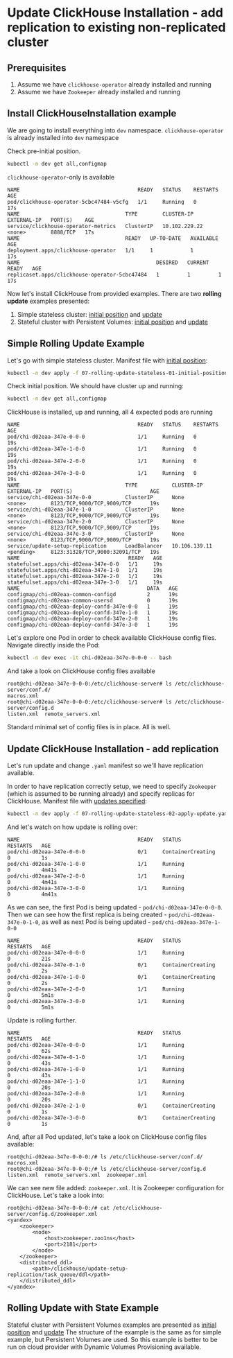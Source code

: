 # Update ClickHouse Installation - add replication to existing non-replicated cluster 

## Prerequisites
  1. Assume we have `clickhouse-operator` already installed and running
  1. Assume we have `Zookeeper` already installed and running
  
## Install ClickHouseInstallation example
We are going to install everything into `dev` namespace. `clickhouse-operator` is already installed into `dev` namespace

Check pre-initial position.
```bash
kubectl -n dev get all,configmap
```
`clickhouse-operator`-only is available
```text
NAME                                      READY   STATUS    RESTARTS   AGE
pod/clickhouse-operator-5cbc47484-v5cfg   1/1     Running   0          17s
NAME                                  TYPE        CLUSTER-IP      EXTERNAL-IP   PORT(S)    AGE
service/clickhouse-operator-metrics   ClusterIP   10.102.229.22   <none>        8888/TCP   17s
NAME                                  READY   UP-TO-DATE   AVAILABLE   AGE
deployment.apps/clickhouse-operator   1/1     1            1           17s
NAME                                            DESIRED   CURRENT   READY   AGE
replicaset.apps/clickhouse-operator-5cbc47484   1         1         1       17s
```
Now let's install ClickHouse from provided examples. 
There are two **rolling update** examples presented:
1. Simple stateless cluster: [initial position][stateless_initial_position] and [update][stateless_updated_position]
1. Stateful cluster with Persistent Volumes: [initial position][stateful_initial_position] and [update][stateful_updated_position] 

## Simple Rolling Update Example

Let's go with simple stateless cluster. Manifest file with [initial position][stateless_initial_position]:
```bash
kubectl -n dev apply -f 07-rolling-update-stateless-01-initial-position.yaml
```
Check initial position. We should have cluster up and running:
```bash
kubectl -n dev get all,configmap
```
ClickHouse is installed, up and running, all 4 expected pods are running
```text
NAME                                      READY   STATUS    RESTARTS   AGE
pod/chi-d02eaa-347e-0-0-0                 1/1     Running   0          19s
pod/chi-d02eaa-347e-1-0-0                 1/1     Running   0          19s
pod/chi-d02eaa-347e-2-0-0                 1/1     Running   0          19s
pod/chi-d02eaa-347e-3-0-0                 1/1     Running   0          19s
NAME                                  TYPE           CLUSTER-IP      EXTERNAL-IP   PORT(S)                         AGE
service/chi-d02eaa-347e-0-0           ClusterIP      None            <none>        8123/TCP,9000/TCP,9009/TCP      19s
service/chi-d02eaa-347e-1-0           ClusterIP      None            <none>        8123/TCP,9000/TCP,9009/TCP      19s
service/chi-d02eaa-347e-2-0           ClusterIP      None            <none>        8123/TCP,9000/TCP,9009/TCP      19s
service/chi-d02eaa-347e-3-0           ClusterIP      None            <none>        8123/TCP,9000/TCP,9009/TCP      19s
service/update-setup-replication      LoadBalancer   10.106.139.11   <pending>     8123:31328/TCP,9000:32091/TCP   19s
NAME                                   READY   AGE
statefulset.apps/chi-d02eaa-347e-0-0   1/1     19s
statefulset.apps/chi-d02eaa-347e-1-0   1/1     19s
statefulset.apps/chi-d02eaa-347e-2-0   1/1     19s
statefulset.apps/chi-d02eaa-347e-3-0   1/1     19s
NAME                                         DATA   AGE
configmap/chi-d02eaa-common-configd          2      19s
configmap/chi-d02eaa-common-usersd           0      19s
configmap/chi-d02eaa-deploy-confd-347e-0-0   1      19s
configmap/chi-d02eaa-deploy-confd-347e-1-0   1      19s
configmap/chi-d02eaa-deploy-confd-347e-2-0   1      19s
configmap/chi-d02eaa-deploy-confd-347e-3-0   1      19s
```
Let's explore one Pod in order to check available ClickHouse config files.
Navigate directly inside the Pod:
```bash
kubectl -n dev exec -it chi-d02eaa-347e-0-0-0 -- bash
```
And take a look on ClickHouse config files available
```text
root@chi-d02eaa-347e-0-0-0:/etc/clickhouse-server# ls /etc/clickhouse-server/conf.d/
macros.xml
root@chi-d02eaa-347e-0-0-0:/etc/clickhouse-server# ls /etc/clickhouse-server/config.d
listen.xml  remote_servers.xml
```
Standard minimal set of config files is in place.
All is well.

## Update ClickHouse Installation - add replication
Let's run update and change `.yaml` manifest so we'll have replication available. 

In order to have replication correctly setup, we need to specify `Zookeeper` (which is assumed to be running already) and specify replicas for ClickHouse.
Manifest file with [updates specified][stateless_updated_position]:
```bash
kubectl -n dev apply -f 07-rolling-update-stateless-02-apply-update.yaml
```
And let's watch on how update is rolling over:
```text
NAME                                      READY   STATUS              RESTARTS   AGE
pod/chi-d02eaa-347e-0-0-0                 0/1     ContainerCreating   0          1s
pod/chi-d02eaa-347e-1-0-0                 1/1     Running             0          4m41s
pod/chi-d02eaa-347e-2-0-0                 1/1     Running             0          4m41s
pod/chi-d02eaa-347e-3-0-0                 1/1     Running             0          4m41s
```
As we can see, the first Pod is being updated - `pod/chi-d02eaa-347e-0-0-0`. 
Then we can see how the first replica is being created - `pod/chi-d02eaa-347e-0-1-0`, as well as 
next Pod is being updated - `pod/chi-d02eaa-347e-1-0-0` 
```text
NAME                                      READY   STATUS              RESTARTS   AGE
pod/chi-d02eaa-347e-0-0-0                 1/1     Running             0          21s
pod/chi-d02eaa-347e-0-1-0                 0/1     ContainerCreating   0          2s
pod/chi-d02eaa-347e-1-0-0                 0/1     ContainerCreating   0          2s
pod/chi-d02eaa-347e-2-0-0                 1/1     Running             0          5m1s
pod/chi-d02eaa-347e-3-0-0                 1/1     Running             0          5m1s
```
Update is rolling further.
```text
NAME                                      READY   STATUS              RESTARTS   AGE
pod/chi-d02eaa-347e-0-0-0                 1/1     Running             0          62s
pod/chi-d02eaa-347e-0-1-0                 1/1     Running             0          43s
pod/chi-d02eaa-347e-1-0-0                 1/1     Running             0          43s
pod/chi-d02eaa-347e-1-1-0                 1/1     Running             0          20s
pod/chi-d02eaa-347e-2-0-0                 1/1     Running             0          20s
pod/chi-d02eaa-347e-2-1-0                 0/1     ContainerCreating   0          1s
pod/chi-d02eaa-347e-3-0-0                 0/1     ContainerCreating   0          1s
```
And, after all Pod updated, let's take a look on ClickHouse config files available:
```text
root@chi-d02eaa-347e-0-0-0:/# ls /etc/clickhouse-server/conf.d/
macros.xml
root@chi-d02eaa-347e-0-0-0:/# ls /etc/clickhouse-server/config.d
listen.xml  remote_servers.xml  zookeeper.xml
```
We can see new file added: `zookeeper.xml`. It is Zookeeper configuration for ClickHouse. Let's take a look into:
```text
root@chi-d02eaa-347e-0-0-0:/# cat /etc/clickhouse-server/config.d/zookeeper.xml 
<yandex>
    <zookeeper>
        <node>
            <host>zookeeper.zoo1ns</host>
            <port>2181</port>
        </node>
    </zookeeper>
    <distributed_ddl>
        <path>/clickhouse/update-setup-replication/task_queue/ddl</path>
    </distributed_ddl>
</yandex>
```

## Rolling Update with State Example
Stateful cluster with Persistent Volumes examples are presented as [initial position][stateful_initial_position] and [update][stateful_updated_position]
The structure of the example is the same as for simple example, but Persistent Volumes are used. So this example is better to be run on cloud provider with Dynamic Volumes Provisioning available.

[stateless_initial_position]: ./chi-examples/07-rolling-update-stateless-01-initial-position.yaml
[stateless_updated_position]: ./chi-examples/07-rolling-update-stateless-02-apply-update.yaml

[stateful_initial_position]: ./chi-examples/09-rolling-update-emptydir-01-initial-position.yaml
[stateful_updated_position]: ./chi-examples/09-rolling-update-emptydir-02-apply-update.yaml
